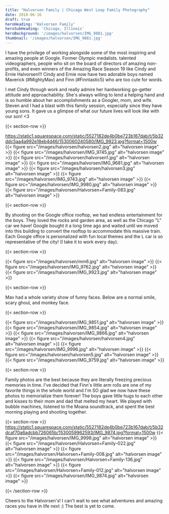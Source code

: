 ```yaml
---
title: "Halvorsen Family | Chicago West Loop Family Photography"
date: 2018-06-16
draft: true
heroHeading: 'Halvorsen Family'
heroSubHeading: 'Chicago, Illinois'
heroBackground: '/images/halvorsen/IMG_9881.jpg'
thumbnail: '/images/halvorsen/IMG_9881.jpg'
---
```


I have the privilege of working alongside some of the most inspiring and amazing people at Google. Former Olympic medalists. talented videographers, people who sit on the board of directors of amazing non-profits, and even winners of the Amazing Race Season 19 like Cindy and Ernie Halvorsen!!! Cindy and Ernie now have two adorable boys named Maverick (#MightyMav) and Finn (#Finntastic5) who are too cute for words.

I met Cindy through work and really admire her hardworking go-getter attitude and approachability. She's always willing to lend a helping hand and is so humble about her accomplishments as a Googler, mom, and wife. Steven and I had a blast with this family session, especially since they have young sons. It gave us a glimpse of what our future lives will look like with our son! <3

{{< section-row >}}

https://static1.squarespace.com/static/5527182de4b0be723b167dab/t/5b32ddc5aa4a992e18eb4d46/1530060240580/IMG_9923.jpg?format=1500w
{{< figure src="/images/halvorsen/halvorsen2.jpg" alt="halvorsen image" >}}
{{< figure src="/images/halvorsen/IMG_9745.jpg" alt="halvorsen image" >}}
{{< figure src="/images/halvorsen/halvorsen1.jpg" alt="halvorsen image" >}}
{{< figure src="/images/halvorsen/IMG_9681.jpg" alt="halvorsen image" >}}
{{< figure src="/images/halvorsen/halvorsen3.jpg" alt="halvorsen image" >}}
{{< figure src="/images/halvorsen/IMG_9743.jpg" alt="halvorsen image" >}}
{{< figure src="/images/halvorsen/IMG_9980.jpg" alt="halvorsen image" >}}
{{< figure src="/images/halvorsen/Halvorsen+Family-083.jpg" alt="halvorsen image" >}}

{{< section-row >}}

By shooting on the Google office rooftop, we had endless entertainment for the boys. They loved the rocks and garden area, as well as the Chicago "L" car we have! Google bought it a long time ago and waited until we moved into this building to convert the rooftop to accommodate this massive train. Each Google office is personalized with fun local themes and the L car is so representative of the city! (I take it to work every day).

{{< section-row >}}

{{< figure src="/images/halvorsen/mm6.jpg" alt="halvorsen image" >}}
{{< figure src="/images/halvorsen/IMG_9762.jpg" alt="halvorsen image" >}}
{{< figure src="/images/halvorsen/IMG_9923.jpg" alt="halvorsen image" >}}

{{< section-row >}}

Mav had a whole variety show of funny faces. Below are a normal smile, scary ghoul, and monkey face.

{{< section-row >}}

{{< figure src="/images/halvorsen/IMG_9851.jpg" alt="halvorsen image" >}}
{{< figure src="/images/halvorsen/IMG_9854.jpg" alt="halvorsen image" >}}
{{< figure src="/images/halvorsen/IMG_9866.jpg" alt="halvorsen image" >}}
{{< figure src="/images/halvorsen/halvorsen4.jpg" alt="halvorsen image" >}}
{{< figure src="/images/halvorsen/IMG_9996.jpg" alt="halvorsen image" >}}
{{< figure src="/images/halvorsen/halvorsen5.jpg" alt="halvorsen image" >}}
{{< figure src="/images/halvorsen/IMG_9759.jpg" alt="halvorsen image" >}}

{{< section-row >}}

Family photos are the best because they are literally freezing precious memories in time. I've decided that Finn's little arm rolls are one of my favorite things in the whole world and I'm SO glad we now have these photos to memorialize them forever! The boys gave little hugs to each other and kisses to their mom and dad that melted my heart. We played with bubble machines, listened to the Moana soundtrack, and spent the best morning playing and shooting together. 

{{< section-row >}}
https://static1.squarespace.com/static/5527182de4b0be723b167dab/t/5b32dcaf70a6adcbb726065b/1530059962593/IMG_9874.jpg?format=1500w
{{< figure src="/images/halvorsen/IMG_9998.jpg" alt="halvorsen image" >}}
{{< figure src="/images/halvorsen/Halvorsen+Family-022.jpg" alt="halvorsen image" >}}
{{< figure src="/images/halvorsen/Halvorsen+Family-008.jpg" alt="halvorsen image" >}}
{{< figure src="/images/halvorsen/Halvorsen+Family-136.jpg" alt="halvorsen image" >}}
{{< figure src="/images/halvorsen/Halvorsen+Family-012.jpg" alt="halvorsen image" >}}
{{< figure src="/images/halvorsen/IMG_9874.jpg" alt="halvorsen image" >}}

{{< /section-row >}}

Cheers to the Halvorsen's! I can't wait to see what adventures and amazing races you have in life next :) The best is yet to come.